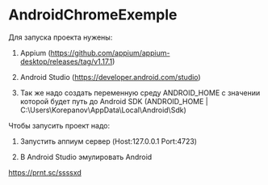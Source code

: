 # AndroidChromeExemple

Для запуска проекта нужены:
1) Appium (https://github.com/appium/appium-desktop/releases/tag/v1.17.1)

2) Android Studio (https://developer.android.com/studio)

3) Так же надо создать переменную среду ANDROID_HOME с значении которой будет путь до Android SDK 
(ANDROID_HOME | C:\Users\Korepanov\AppData\Local\Android\Sdk)

Чтобы запусить проект надо:

1) Запустить аппиум сервер (Host:127.0.0.1  Port:4723)

2) В Android Studio эмулировать Android

https://prnt.sc/ssssxd

